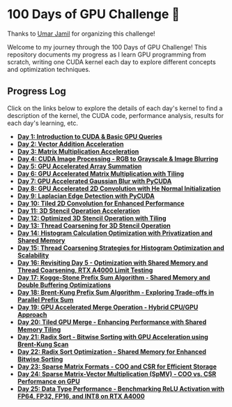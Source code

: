 # 100 Days of GPU Challenge 🚀

Thanks to [Umar Jamil](https://github.com/hkproj/100-days-of-gpu) for organizing this challenge!

Welcome to my journey through the 100 Days of GPU Challenge! This repository documents my progress as I learn GPU programming from scratch, writing one CUDA kernel each day to explore different concepts and optimization techniques.

## Progress Log

Click on the links below to explore the details of each day's kernel to find a description of the kernel, the CUDA code, performance analysis, results for each day's learning, etc.

- [**Day 1: Introduction to CUDA & Basic GPU Queries**](./day01)
- [**Day 2: Vector Addition Acceleration**](./day02)
- [**Day 3: Matrix Multiplication Acceleration**](./day03)
- [**Day 4: CUDA Image Processing - RGB to Grayscale & Image Blurring**](./day04)
- [**Day 5: GPU Accelerated Array Summation**](./day05)
- [**Day 6: GPU Accelerated Matrix Multiplication with Tiling**](./day06)
- [**Day 7: GPU Accelerated Gaussian Blur with PyCUDA**](./day07)
- [**Day 8: GPU Accelerated 2D Convolution with He Normal Initialization**](./day08)
- [**Day 9: Laplacian Edge Detection with PyCUDA**](./day09)
- [**Day 10: Tiled 2D Convolution for Enhanced Performance**](./day10)
- [**Day 11: 3D Stencil Operation Acceleration**](./day11)
- [**Day 12: Optimized 3D Stencil Operation with Tiling**](./day12)
- [**Day 13: Thread Coarsening for 3D Stencil Operation**](./day13)
- [**Day 14: Histogram Calculation Optimization with Privatization and Shared Memory**](./day14)
- [**Day 15: Thread Coarsening Strategies for Histogram Optimization and Scalability**](./day15)
- [**Day 16: Revisiting Day 5 - Optimization with Shared Memory and Thread Coarsening, RTX A4000 Limit Testing**](./day16)
- [**Day 17: Kogge-Stone Prefix Sum Algorithm - Shared Memory and Double Buffering Optimizations**](./day17)
- [**Day 18: Brent-Kung Prefix Sum Algorithm - Exploring Trade-offs in Parallel Prefix Sum**](./day18)
- [**Day 19: GPU Accelerated Merge Operation - Hybrid CPU/GPU Approach**](./day19)
- [**Day 20: Tiled GPU Merge - Enhancing Performance with Shared Memory Tiling**](./day20)
- [**Day 21: Radix Sort - Bitwise Sorting with GPU Acceleration using Brent-Kung Scan**](./day21)
- [**Day 22: Radix Sort Optimization - Shared Memory for Enhanced Bitwise Sorting**](./day22)
- [**Day 23: Sparse Matrix Formats - COO and CSR for Efficient Storage**](./day23)
- [**Day 24: Sparse Matrix-Vector Multiplication (SpMV) - COO vs. CSR Performance on GPU**](./day24)
- [**Day 25: Data Type Performance - Benchmarking ReLU Activation with FP64, FP32, FP16, and INT8 on RTX A4000**](./day25)